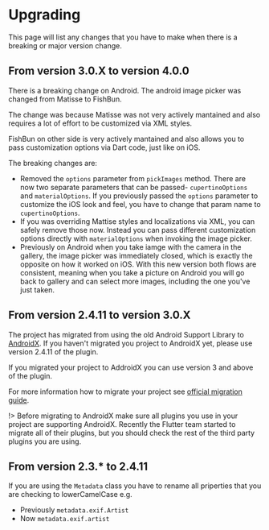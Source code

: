 # Upgrading

This page will list any changes that you have to make when there is a breaking or major version change.

## From version 3.0.X to version 4.0.0

There is a breaking change on Android. The android image picker was changed from Matisse to FishBun.

The change was because Matisse was not very actively mantained and also requires a lot of effort to be customized via XML styles.

FishBun on other side is very actively mantained and also allows you to pass customization options via Dart code, just like on iOS.

The breaking changes are:

- Removed the `options` parameter from `pickImages` method. There are now two separate parameters that can be passed- `cupertinoOptions` and `materialOptions`. If you previously passed the `options` parameter to customize the iOS look and feel, you have to change that param name to `cupertinoOptions`.
- If you was overriding Mattise styles and localizations via XML, you can safely remove those now. Instead you can pass different customization options directly with `materialOptions` when invoking the image picker.
- Previously on Android when you take iamge with the camera in the gallery, the image picker was immediately closed, which is exactly the opposite on how it worked on iOS. With this new version both flows are consistent, meaning when you take a picture on Android you will go back to gallery and can select more images, including the one you've just taken.

## From version 2.4.11 to version 3.0.X

The project has migrated from using the old Android Support Library to [AndroidX](https://developer.android.com/jetpack/androidx/). If you haven't migrated you project to AndroidX yet, please use version 2.4.11 of the plugin.

If you migrated your project to AddroidX you can use version 3 and above of the plugin.

For more information how to migrate your project see [official migration guide](https://developer.android.com/jetpack/androidx/migrate).

!> Before migrating to AndroidX make sure all plugins you use in your project are supporting AndroidX. Recently the Flutter team started to migrate all of their plugins, but you should check the rest of the third party plugins you are using.

## From version 2.3.* to 2.4.11

If you are using the `Metadata` class you have to rename all priperties that you are checking to lowerCamelCase e.g.

- Previously `metadata.exif.Artist`
- Now `metadata.exif.artist`
